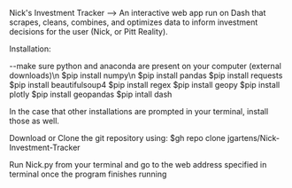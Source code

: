 Nick's Investment Tracker --> 
  An interactive web app run on Dash that scrapes, cleans, combines, and optimizes data to inform investment decisions for the user (Nick, or Pitt Reality). 
  
Installation: 

  --make sure python and anaconda are present on your computer (external downloads)\n
  $pip install numpy\n
  $pip install pandas 
  $pip install requests
  $pip install beautifulsoup4
  $pip install regex
  $pip install geopy
  $pip install plotly
  $pip install geopandas
  $pip intall dash
 
 In the case that other installations are prompted in your terminal, install those as well.
 
 Download or Clone the git repository using:
 $gh repo clone jgartens/Nick-Investment-Tracker
 
 Run Nick.py from your terminal and go to the web address specified in terminal once the program finishes running
 

